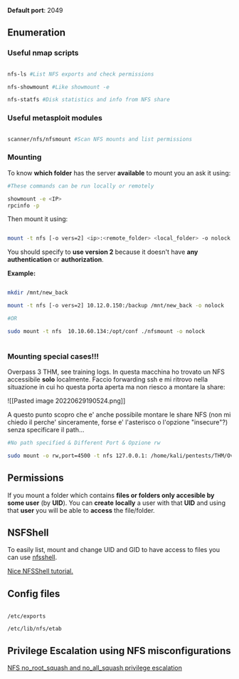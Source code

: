 **Default port**: 2049

## Enumeration

### Useful nmap scripts

```bash

nfs-ls #List NFS exports and check permissions

nfs-showmount #Like showmount -e

nfs-statfs #Disk statistics and info from NFS share

```

### Useful metasploit modules

```bash

scanner/nfs/nfsmount #Scan NFS mounts and list permissions

```

### Mounting

To know **which folder** has the server **available** to mount you an ask it using:

```bash
#These commands can be run locally or remotely

showmount -e <IP>
rpcinfo -p 

```

Then mount it using:

```bash

mount -t nfs [-o vers=2] <ip>:<remote_folder> <local_folder> -o nolock

```

You should specify to **use version 2** because it doesn't have **any** **authentication** or **authorization**.

**Example:**

```bash

mkdir /mnt/new_back

mount -t nfs [-o vers=2] 10.12.0.150:/backup /mnt/new_back -o nolock

#OR

sudo mount -t nfs  10.10.60.134:/opt/conf ./nfsmount -o nolock
   

```

### Mounting special cases!!!
Overpass 3 THM, see training logs.
In questa macchina ho trovato un NFS accessibile **solo** localmente. Faccio forwarding ssh e mi ritrovo nella situazione in cui ho questa porta aperta ma non riesco a montare la share:

![[Pasted image 20220629190524.png]]

A questo punto scopro che e' anche possibile montare le share NFS (non mi chiedo il perche' sinceramente, forse e' l'asterisco o l'opzione "insecure"?) senza specificare il path...

```bash
#No path specified & Different Port & Opzione rw

sudo mount -o rw,port=4500 -t nfs 127.0.0.1: /home/kali/pentests/THM/Overpass/3/pe/ 
```

## Permissions

If you mount a folder which contains **files or folders only accesible by some user** (by **UID**). You can **create** **locally** a user with that **UID** and using that **user** you will be able to **access** the file/folder.

## NSFShell

To easily list, mount and change UID and GID to have access to files you can use [nfsshell](https://github.com/NetDirect/nfsshell).

[Nice NFSShell tutorial.](https://www.pentestpartners.com/security-blog/using-nfsshell-to-compromise-older-environments/)

## Config files

```

/etc/exports

/etc/lib/nfs/etab

```

## Privilege Escalation using NFS misconfigurations

[NFS no\_root\_squash and no\_all\_squash privilege escalation](../linux-hardening/privilege-escalation/nfs-no\_root\_squash-misconfiguration-pe.md)